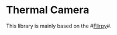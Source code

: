 # Thermal Camera

This library is mainly based on the #[Flirpy](https://github.com/LJMUAstroecology/flirpy)#.
